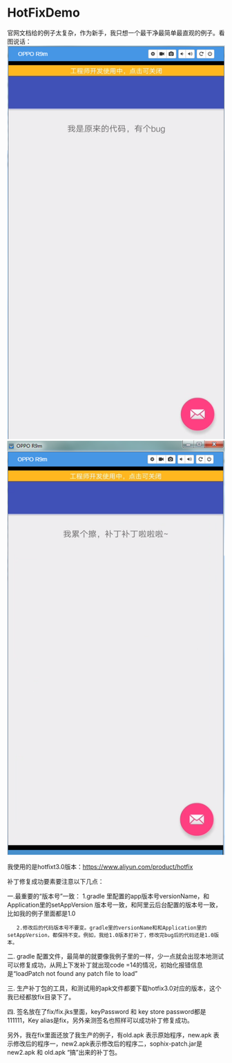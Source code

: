 # HotFixDemo
官网文档给的例子太复杂，作为新手，我只想一个最干净最简单最直观的例子。看图说话：
![image](https://github.com/tomyZhou/HotFixDemo/blob/master/fix/old.png)  ![image](https://github.com/tomyZhou/HotFixDemo/blob/master/fix/new.png)

我使用的是hotfixt3.0版本：https://www.aliyun.com/product/hotfix


补丁修复成功要素要注意以下几点：

一.最重要的“版本号”一致：
       1.gradle 里配置的app版本号versionName，和Application里的setAppVersion 版本号一致，和阿里云后台配置的版本号一致，比如我的例子里面都是1.0  
	   
	   2.修改后的代码版本号不要变。gradle里的versionName和和Application里的setAppVersion，都保持不变。例如，我给1.0版本打补丁，修改完bug后的代码还是1.0版本。
	   
二. gradle 配置文件，最简单的就要像我例子里的一样，少一点就会出现本地测试可以修复成功，从网上下发补丁就出现code =14的情况，初始化报错信息是“loadPatch not found any patch file to load”


三. 生产补丁包的工具，和测试用的apk文件都要下载hotfix3.0对应的版本，这个我已经都放fix目录下了。

四. 签名放在了fix/fix.jks里面，keyPassword 和 key store password都是111111，Key alias是fix，另外亲测签名也照样可以成功补丁修复成功。


另外，我在fix里面还放了我生产的例子，有old.apk 表示原始程序，new.apk 表示修改后的程序一，new2.apk表示修改后的程序二，sophix-patch.jar是 new2.apk 和 old.apk “搞”出来的补丁包。